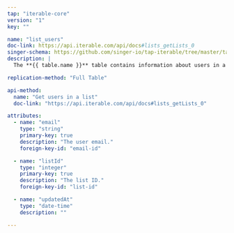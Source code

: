 ```yaml
---
tap: "iterable-core"
version: "1"
key: ""

name: "list_users"
doc-link: https://api.iterable.com/api/docs#lists_getLists_0
singer-schema: https://github.com/singer-io/tap-iterable/tree/master/tap_iterable/schemas/list_users.json
description: |
  The **{{ table.name }}** table contains information about users in a list in your {{ integration.display_name }} account.

replication-method: "Full Table"

api-method:
  name: "Get users in a list"
  doc-link: "https://api.iterable.com/api/docs#lists_getLists_0"  

attributes:
  - name: "email"
    type: "string"
    primary-key: true
    description: "The user email."
    foreign-key-id: "email-id"

  - name: "listId"
    type: "integer"
    primary-key: true
    description: "The list ID."
    foreign-key-id: "list-id"

  - name: "updatedAt"
    type: "date-time"
    description: ""

---
```

